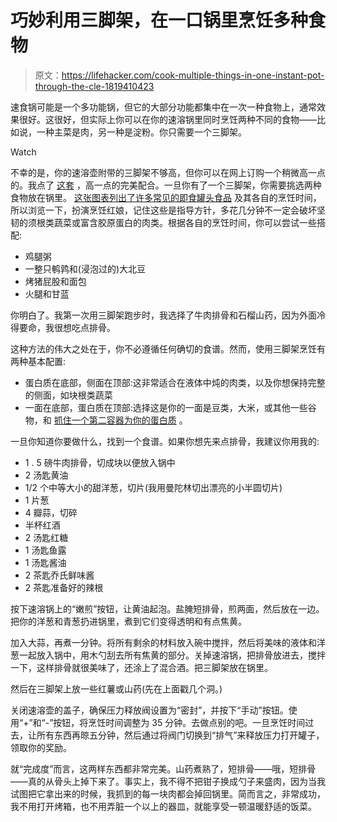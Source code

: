 # 巧妙利用三脚架，在一口锅里烹饪多种食物

> 原文：<https://lifehacker.com/cook-multiple-things-in-one-instant-pot-through-the-cle-1819410423>

速食锅可能是一个多功能锅，但它的大部分功能都集中在一次一种食物上，通常效果很好。这很好，但实际上你可以在你的速溶锅里同时烹饪两种不同的食物——比如说，一种主菜是肉，另一种是淀粉。你只需要一个三脚架。

Watch

不幸的是，你的速溶壶附带的三脚架不够高，但你可以在网上订购一个稍微高一点的。我点了 [这套](https://www.amazon.com/gp/product/B073ZCD9RZ/ref=oh_aui_detailpage_o00_s00?asc_campaign=InlineText&asc_refurl=https://lifehacker.com/cook-multiple-things-in-one-instant-pot-through-the-cle-1819410423&asc_source=&ie=UTF8&psc=1&tag=kinjalifehackerlink-20) ，高一点的完美配合。一旦你有了一个三脚架，你需要挑选两种食物放在锅里。 [这张图表列出了许多常见的即食罐头食品](http://instantpot.com/wp-content/uploads/2017/08/Cooking-Time-Tables-1.pdf) 及其各自的烹饪时间，所以浏览一下，扮演烹饪红娘，记住这些是指导方针，多花几分钟不一定会破坏坚韧的须根类蔬菜或富含胶原蛋白的肉类。根据各自的烹饪时间，你可以尝试一些搭配:

*   鸡腿粥
*   一整只鹌鹑和(浸泡过的)大北豆
*   烤猪屁股和面包
*   火腿和甘蓝

你明白了。我第一次用三脚架跑步时，我选择了牛肉排骨和石榴山药，因为外面冷得要命，我很想吃点排骨。

这种方法的伟大之处在于，你不必遵循任何确切的食谱。然而，使用三脚架烹饪有两种基本配置:

*   蛋白质在底部，侧面在顶部:这非常适合在液体中炖的肉类，以及你想保持完整的侧面，如块根类蔬菜
*   一面在底部，蛋白质在顶部:选择这是你的一面是豆类，大米，或其他一些谷物，和 [抓住一个第二容器为你的蛋白质](https://skillet.lifehacker.com/how-to-cook-a-couple-of-chicken-thighs-in-your-instant-1798556562#_ga=2.86677073.879952015.1507483766-949419976.1446553382) 。

一旦你知道你要做什么，找到一个食谱。如果你想先来点排骨，我建议你用我的:

*   1 . 5 磅牛肉排骨，切成块以便放入锅中
*   2 汤匙黄油
*   1/2 个中等大小的甜洋葱，切片(我用曼陀林切出漂亮的小半圆切片)
*   1 片葱
*   4 瓣蒜，切碎
*   半杯红酒
*   2 汤匙红糖
*   1 汤匙鱼露
*   1 汤匙酱油
*   2 茶匙乔氏鲜味酱
*   2 茶匙准备好的辣根

按下速溶锅上的“嫩煎”按钮，让黄油起泡。盐腌短排骨，煎两面，然后放在一边。把你的洋葱和青葱扔进锅里，煮到它们变得透明和有点焦黄。

加入大蒜，再煮一分钟。将所有剩余的材料放入碗中搅拌，然后将美味的液体和洋葱一起放入锅中，用木勺刮去所有焦黄的部分。关掉速溶锅，把排骨放进去，搅拌一下，这样排骨就很美味了，还涂上了混合酒。把三脚架放在锅里。

然后在三脚架上放一些红薯或山药(先在上面戳几个洞。)

关闭速溶壶的盖子，确保压力释放阀设置为“密封”，并按下“手动”按钮。使用“+”和“-”按钮，将烹饪时间调整为 35 分钟。去做点别的吧。一旦烹饪时间过去，让所有东西再晾五分钟，然后通过将阀门切换到“排气”来释放压力打开罐子，领取你的奖励。

就“完成度”而言，这两样东西都非常完美。山药煮熟了，短排骨——哦，短排骨——真的从骨头上掉下来了。事实上，我不得不把钳子换成勺子来盛肉，因为当我试图把它拿出来的时候，我抓到的每一块肉都会掉回锅里。简而言之，非常成功，我不用打开烤箱，也不用弄脏一个以上的器皿，就能享受一顿温暖舒适的饭菜。